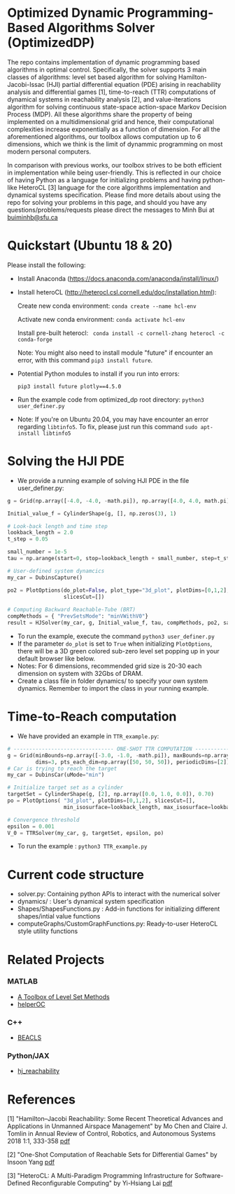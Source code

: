 # Optimized Dynamic Programming-Based Algorithms Solver (OptimizedDP)
The repo contains implementation of dynamic programming based algorithms in optimal control. Specifically, the solver supports 3 main classes of algorithms: level set based algorithm for solving Hamilton-Jacobi-Issac (HJI) partial differential equation (PDE) arising in reachability analysis and differential games [1], time-to-reach (TTR) computations of dynamical systems in reachability analysis [2], and value-iterations algorithm for solving continuous state-space action-space Markov Decision Process (MDP). All these algorithms share the property of being implemented on a multidimensional grid and hence, their computational complexities increase exponentially as a function of dimension. For all the aforementioned algorithms, our toolbox allows computation up to 6 dimensions, which we think is the limit of dynammic programming on most modern personal computers.

In comparison with previous works, our toolbox strives to be both efficient in implementation while being user-friendly. This is reflected in our choice of having Python as a language for initializing problems and having python-like HeteroCL [3] language for the core algorithms implementation and dynamical systems specification. Please find more details about using the repo for solving your problems in this page, and should you have any questions/problems/requests please direct the messages to Minh Bui at buiminhb@sfu.ca 

# Quickstart (Ubuntu 18 & 20)
Please install the following:
* Install Anaconda (https://docs.anaconda.com/anaconda/install/linux/)
* Install heteroCL (http://heterocl.csl.cornell.edu/doc/installation.html):

    Create new conda environment: ``` conda create --name hcl-env ```
    
    Activate new conda environment: ``` conda activate hcl-env ```
    
    Install pre-built heterocl: ``` conda install -c cornell-zhang heterocl -c conda-forge```

    Note: You might also need to install module "future" if encounter an error, with this command ``` pip3 install future ```.  
    
* Potential Python modules to install if you run into errors:

    ``` pip3 install future plotly==4.5.0 ```
    
* Run the example code from optimized_dp root directory: ``` python3 user_definer.py ```
* Note: If you're on Ubuntu 20.04, you may have encounter an error regarding ``` libtinfo5 ```. To fix,
please just run this command ```sudo apt-install libtinfo5 ``` 

# Solving the HJI PDE
* We provide a running example of solving HJI PDE in the file user_definer.py:
```python
g = Grid(np.array([-4.0, -4.0, -math.pi]), np.array([4.0, 4.0, math.pi]), 3, np.array([40, 40, 40]), [2])

Initial_value_f = CylinderShape(g, [], np.zeros(3), 1)

# Look-back length and time step
lookback_length = 2.0
t_step = 0.05

small_number = 1e-5
tau = np.arange(start=0, stop=lookback_length + small_number, step=t_step)

# User-defined system dynamcics
my_car = DubinsCapture()

po2 = PlotOptions(do_plot=False, plot_type="3d_plot", plotDims=[0,1,2],
                  slicesCut=[])
                  
# Computing Backward Reachable-Tube (BRT)
compMethods = { "PrevSetsMode": "minVWithV0"}
result = HJSolver(my_car, g, Initial_value_f, tau, compMethods, po2, saveAllTimeSteps=True )
```
* To run the example, execute the command `python3 user_definer.py`
* If the parameter `do_plot` is set to `True` when initializing `PlotOptions`, there will be a 3D green colored sub-zero level set popping up in your default browser like below. 
* Notes: For 6 dimensions, recommended grid size is 20-30 each dimension on system with 32Gbs of DRAM.
* Create a class file in folder dynamics/ to specify your own system dynamics. Remember to import the class in your running example.  

# Time-to-Reach computation
* We have provided an example in `TTR_example.py`: 
```python
# -------------------------------- ONE-SHOT TTR COMPUTATION ---------------------------------- #
g = Grid(minBounds=np.array([-3.0, -1.0, -math.pi]), maxBounds=np.array([3.0, 4.0, math.pi]),
         dims=3, pts_each_dim=np.array([50, 50, 50]), periodicDims=[2])
# Car is trying to reach the target
my_car = DubinsCar(uMode="min")

# Initialize target set as a cylinder
targetSet = CylinderShape(g, [2], np.array([0.0, 1.0, 0.0]), 0.70)
po = PlotOptions( "3d_plot", plotDims=[0,1,2], slicesCut=[],
                  min_isosurface=lookback_length, max_isosurface=lookback_length)

# Convergence threshold
epsilon = 0.001
V_0 = TTRSolver(my_car, g, targetSet, epsilon, po)
```
* To run the example : `python3 TTR_example.py`
# Current code structure
* solver.py: Containing python APIs to interact with the numerical solver
* dynamics/ : User's dynamical system specification
* Shapes/ShapesFunctions.py : Add-in functions for initializing different shapes/intial value functions
* computeGraphs/CustomGraphFunctions.py: Ready-to-user HeteroCL style utility functions


# Related Projects
### MATLAB
* [A Toolbox of Level Set Methods ](https://www.cs.ubc.ca/~mitchell/ToolboxLS/)
* [helperOC](https://github.com/HJReachability/helperOC)
### C++
* [BEACLS](https://hjreachability.github.io/beacls/)
### Python/JAX
* [hj_reachability](https://github.com/StanfordASL/hj_reachability)

# References
[1] "Hamilton–Jacobi Reachability: Some Recent Theoretical Advances and Applications in Unmanned Airspace Management" by Mo Chen and Claire J. Tomlin in 
Annual Review of Control, Robotics, and Autonomous Systems 2018 1:1, 333-358 [pdf](https://sfumars.com/wp-content/papers/2018_ar_hjreach.pdf)

[2] "One-Shot Computation of Reachable Sets for Differential Games" by Insoon Yang [pdf](https://dl.acm.org/doi/pdf/10.1145/2461328.2461359?casa_token=GmZ6JB2DhLwAAAAA:qRSxxQisIcNpNo6nJHWbi5lRSmxFWk_gL2dXxilkpPi3PsgwxwPSs5hCdcuV7Elx1PTQ84cAGFQ)

[3] "HeteroCL: A Multi-Paradigm Programming Infrastructure for Software-Defined Reconfigurable Computing" by Yi-Hsiang Lai [pdf](https://vast.cs.ucla.edu/~chiyuze/pub/fpga19-heterocl.pdf)

